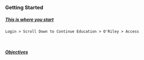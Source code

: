 ### Getting Started
##### [This is where you start](https://dodmwrlibraries.org)
`Login > Scroll Down to Continue Education > O'Riley > Access`

</br>

##### [Objectives](https://resources.infosecinstitute.com/globalassets/documents/comptia-security-sy0-601-exam-objectives.pdf)
